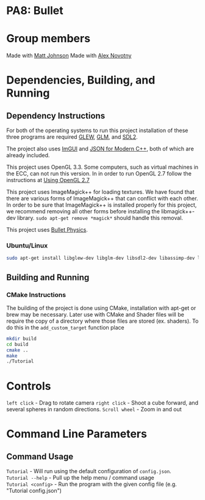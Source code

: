 # PA8: Bullet 

# Group members
Made with [Matt Johnson](https://github.com/antilectual/cs480Johnson)
Made with [Alex Novotny](https://github.com/alexander-novo/cs480Novotny)

# Dependencies, Building, and Running

## Dependency Instructions
For both of the operating systems to run this project installation of these three programs are required [GLEW](http://glew.sourceforge.net/), [GLM](http://glm.g-truc.net/0.9.7/index.html), and [SDL2](https://wiki.libsdl.org/Tutorials).

The project also uses [ImGUI](https://github.com/ocornut/imgui) and [JSON for Modern C++](https://github.com/nlohmann/json), both of which are already included.

This project uses OpenGL 3.3. Some computers, such as virtual machines in the ECC, can not run this version. In in order to run OpenGL 2.7 follow the instructions at [Using OpenGL 2.7](https://github.com/HPC-Vis/computer-graphics/wiki/Using-OpenGL-2.7)   
   
This project uses ImageMagick++ for loading textures. We have found that there are various forms of ImageMagick++ that can conflict with each other. In order to be sure that ImageMagick++ is installed properly for this project, we recommend removing all other forms before installing the libmagick++-dev library. 
``` sudo apt-get remove *magick* ``` should handle this removal.

This project uses [Bullet Physics](https://bulletphysics.org).

### Ubuntu/Linux
```bash
sudo apt-get install libglew-dev libglm-dev libsdl2-dev libassimp-dev libmagick++-dev libbullet-dev
```

## Building and Running

### CMake Instructions
The building of the project is done using CMake, installation with apt-get or brew may be necessary. Later use with CMake and Shader files will be require the copy of a directory where those files are stored (ex. shaders). To do this in the ```add_custom_target``` function place

```bash
mkdir build
cd build
cmake ..
make
./Tutorial
```

# Controls

`left click` - Drag to rotate camera
`right click` - Shoot a cube forward, and several spheres in random directions.
`Scroll wheel` - Zoom in and out

# Command Line Parameters

## Command Usage

`Tutorial` - Will run using the default configuration of `config.json`.   
`Tutorial --help` - Pull up the help menu / command usage  
`Tutorial <config>` - Run the program with the given config file (e.g. "Tutorial config.json")     